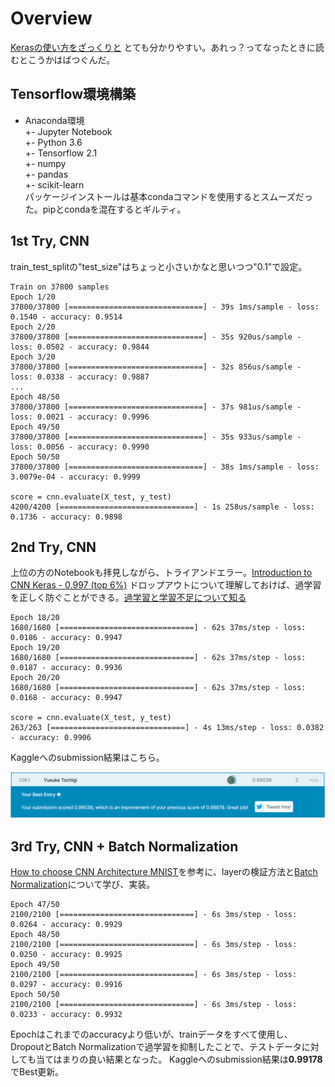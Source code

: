 # Overview
[Kerasの使い方をざっくりと](http://marupeke296.com/IKDADV_DL_No2_Keras.html) とても分かりやすい。あれっ？ってなったときに読むとこうかはばつぐんだ。
## Tensorflow環境構築
- Anaconda環境  
 +- Jupyter Notebook  
 +- Python 3.6  
 +- Tensorflow 2.1  
 +- numpy  
 +- pandas  
 +- scikit-learn   
パッケージインストールは基本condaコマンドを使用するとスムーズだった。pipとcondaを混在するとギルティ。

## 1st Try, CNN
train_test_splitの"test_size"はちょっと小さいかなと思いつつ"0.1"で設定。
```
Train on 37800 samples
Epoch 1/20
37800/37800 [==============================] - 39s 1ms/sample - loss: 0.1540 - accuracy: 0.9514
Epoch 2/20
37800/37800 [==============================] - 35s 920us/sample - loss: 0.0502 - accuracy: 0.9844
Epoch 3/20
37800/37800 [==============================] - 32s 856us/sample - loss: 0.0338 - accuracy: 0.9887
...
Epoch 48/50
37800/37800 [==============================] - 37s 981us/sample - loss: 0.0021 - accuracy: 0.9996
Epoch 49/50
37800/37800 [==============================] - 35s 933us/sample - loss: 0.0056 - accuracy: 0.9990
Epoch 50/50
37800/37800 [==============================] - 38s 1ms/sample - loss: 3.0079e-04 - accuracy: 0.9999

score = cnn.evaluate(X_test, y_test)
4200/4200 [==============================] - 1s 258us/sample - loss: 0.1736 - accuracy: 0.9898
```


## 2nd Try, CNN
上位の方のNotebookも拝見しながら、トライアンドエラー。[Introduction to CNN Keras - 0.997 (top 6%)](https://www.kaggle.com/yassineghouzam/introduction-to-cnn-keras-0-997-top-6)
ドロップアウトについて理解しておけば、過学習を正しく防ぐことができる。[過学習と学習不足について知る](https://www.tensorflow.org/tutorials/keras/overfit_and_underfit?hl=ja)
```
Epoch 18/20
1680/1680 [==============================] - 62s 37ms/step - loss: 0.0186 - accuracy: 0.9947
Epoch 19/20
1680/1680 [==============================] - 62s 37ms/step - loss: 0.0187 - accuracy: 0.9936
Epoch 20/20
1680/1680 [==============================] - 62s 37ms/step - loss: 0.0168 - accuracy: 0.9947

score = cnn.evaluate(X_test, y_test)
263/263 [==============================] - 4s 13ms/step - loss: 0.0382 - accuracy: 0.9906
```
Kaggleへのsubmission結果はこちら。
<p align="center">
  <img width="600" src="https://github.com/hayatochigi/images/blob/master/Kaggle/kaggle_digit_2nd.PNG">
</p>

## 3rd Try, CNN + Batch Normalization
[How to choose CNN Architecture MNIST](https://www.kaggle.com/cdeotte/how-to-choose-cnn-architecture-mnist)を参考に、layerの検証方法と[Batch Normalization](https://deepage.net/deep_learning/2016/10/26/batch_normalization.html)について学び、実装。
```
Epoch 47/50
2100/2100 [==============================] - 6s 3ms/step - loss: 0.0264 - accuracy: 0.9929
Epoch 48/50
2100/2100 [==============================] - 6s 3ms/step - loss: 0.0250 - accuracy: 0.9925
Epoch 49/50
2100/2100 [==============================] - 6s 3ms/step - loss: 0.0297 - accuracy: 0.9916
Epoch 50/50
2100/2100 [==============================] - 6s 3ms/step - loss: 0.0233 - accuracy: 0.9932
```
Epochはこれまでのaccuracyより低いが、trainデータをすべて使用し、DropoutとBatch Normalizationで過学習を抑制したことで、テストデータに対しても当てはまりの良い結果となった。
Kaggleへのsubmission結果は**0.99178**でBest更新。
